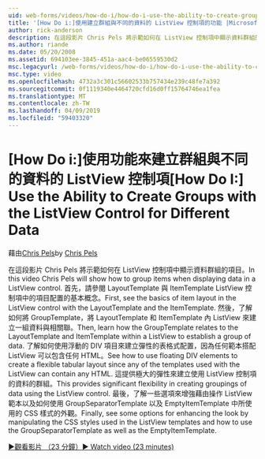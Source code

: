 ```yaml
---
uid: web-forms/videos/how-do-i/how-do-i-use-the-ability-to-create-groups-with-the-listview-control-for-different-data
title: '[How Do i:]使用建立群組與不同的資料的 ListView 控制項的功能 |Microsoft Docs'
author: rick-anderson
description: 在這段影片 Chris Pels 將示範如何在 ListView 控制項中顯示資料群組的項目。 首先，請參閱 ListView 檔控制中的項目配置的基本概念...
ms.author: riande
ms.date: 05/20/2008
ms.assetid: 694103ee-3845-451a-aac4-be06559530d2
msc.legacyurl: /web-forms/videos/how-do-i/how-do-i-use-the-ability-to-create-groups-with-the-listview-control-for-different-data
msc.type: video
ms.openlocfilehash: 4732a3c301c56602533b757434e239c48fe7a392
ms.sourcegitcommit: 0f1119340e4464720cfd16d0ff15764746ea1fea
ms.translationtype: MT
ms.contentlocale: zh-TW
ms.lasthandoff: 04/09/2019
ms.locfileid: "59403320"
---
```

# <a name="how-do-i-use-the-ability-to-create-groups-with-the-listview-control-for-different-data"></a><span data-ttu-id="6bbb3-104">[How Do i:]使用功能來建立群組與不同的資料的 ListView 控制項</span><span class="sxs-lookup"><span data-stu-id="6bbb3-104">[How Do I:] Use the Ability to Create Groups with the ListView Control for Different Data</span></span>

<span data-ttu-id="6bbb3-105">藉由[Chris Pels](https://twitter.com/chrispels)</span><span class="sxs-lookup"><span data-stu-id="6bbb3-105">by [Chris Pels](https://twitter.com/chrispels)</span></span>

<span data-ttu-id="6bbb3-106">在這段影片 Chris Pels 將示範如何在 ListView 控制項中顯示資料群組的項目。</span><span class="sxs-lookup"><span data-stu-id="6bbb3-106">In this video Chris Pels will show how to group items when displaying data in a ListView control.</span></span> <span data-ttu-id="6bbb3-107">首先，請參閱 LayoutTemplate 與 ItemTemplate ListView 控制項中的項目配置的基本概念。</span><span class="sxs-lookup"><span data-stu-id="6bbb3-107">First, see the basics of item layout in the ListView control with the LayoutTemplate and the ItemTemplate.</span></span> <span data-ttu-id="6bbb3-108">然後，了解如何將 GroupTemplate，將 LayoutTemplate 和 ItemTemplate 內 ListView 來建立一組資料與相關聯。</span><span class="sxs-lookup"><span data-stu-id="6bbb3-108">Then, learn how the GroupTemplate relates to the LayoutTemplate and ItemTemplate within a ListView to establish a group of data.</span></span> <span data-ttu-id="6bbb3-109">了解如何使用浮動的 DIV 項目來建立彈性的表格式配置，因為任何範本搭配 ListView 可以包含任何 HTML。</span><span class="sxs-lookup"><span data-stu-id="6bbb3-109">See how to use floating DIV elements to create a flexible tabular layout since any of the templates used with the ListView can contain any HTML.</span></span> <span data-ttu-id="6bbb3-110">這提供極大的彈性來建立使用 ListView 控制項的資料的群組。</span><span class="sxs-lookup"><span data-stu-id="6bbb3-110">This provides significant flexibility in creating groupings of data using the ListView control.</span></span> <span data-ttu-id="6bbb3-111">最後，了解一些選項來增強藉由操作 ListView 範本以及如何使用 GroupSeparatorTemplate 以及 EmptyItemTemplate 中所使用的 CSS 樣式的外觀。</span><span class="sxs-lookup"><span data-stu-id="6bbb3-111">Finally, see some options for enhancing the look by manipulating the CSS styles used in the ListView templates and how to use the GroupSeparatorTemplate as well as the EmptyItemTemplate.</span></span>

[<span data-ttu-id="6bbb3-112">&#9654;觀看影片 （23 分鐘）</span><span class="sxs-lookup"><span data-stu-id="6bbb3-112">&#9654; Watch video (23 minutes)</span></span>](https://channel9.msdn.com/Blogs/ASP-NET-Site-Videos/how-do-i-use-the-ability-to-create-groups-with-the-listview-control-for-different-data)
